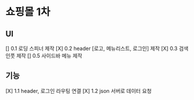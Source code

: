 # 쇼핑몰 1차

## UI
[] 0.1 로딩 스피너 제작
[X] 0.2 header [로고, 메뉴리스트, 로그인] 제작
[X] 0.3 검색 인풋 제작
[] 0.5 사이드바 메뉴 제작

## 기능 
[X] 1.1 header, 로그인 라우팅 연결
[X] 1.2 json 서버로 데이터 요청
